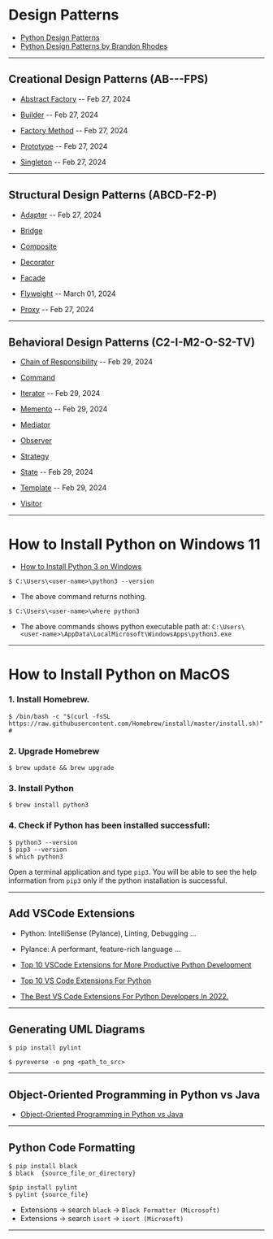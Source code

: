 # Design Patterns

* [Python Design Patterns](https://refactoring.guru/design-patterns/python)
* [Python Design Patterns by Brandon Rhodes](https://python-patterns.guide/)

***

## Creational Design Patterns (AB---FPS)

* [Abstract Factory](https://github.com/muarshad01/Python-Design-Patterns/blob/main/Creational_Design_Patterns/Abstract_Factory) -- Feb 27, 2024
  
* [Builder](https://github.com/muarshad01/Python-Design-Patterns/tree/main/Creational_Design_Patterns/Builder) -- Feb 27, 2024
  
* [Factory Method](https://github.com/muarshad01/Python-Design-Patterns/blob/main/Creational_Design_Patterns/Factory) -- Feb 27, 2024
  
* [Prototype](https://github.com/muarshad01/Python-Design-Patterns/tree/main/Creational_Design_Patterns/Prototype) -- Feb 27, 2024
  
* [Singleton](https://github.com/muarshad01/Python-Design-Patterns/tree/main/Creational_Design_Patterns/Singleton) -- Feb 27, 2024

***

## Structural Design Patterns (ABCD-F2-P)

* [Adapter](https://github.com/muarshad01/Python-Design-Patterns/blob/main/Structural_Design_Patterns/Adapter) -- Feb 27, 2024

* [Bridge](https://github.com/muarshad01/Python-Design-Patterns/blob/main/Structural_Design_Patterns/Bridge)

* [Composite](https://github.com/muarshad01/Python-Design-Patterns/blob/main/Structural_Design_Patterns/Composite)

* [Decorator](https://github.com/muarshad01/Python-Design-Patterns/blob/main/Structural_Design_Patterns/Decorator)

* [Facade](https://github.com/muarshad01/Python-Design-Patterns/blob/main/Structural_Design_Patterns/Facade)

* [Flyweight](https://github.com/muarshad01/Python-Design-Patterns/blob/main/Structural_Design_Patterns/Flyweight) -- March 01, 2024

* [Proxy](https://github.com/muarshad01/Python-Design-Patterns/tree/main/Structural_Design_Patterns/Proxy) -- Feb 27, 2024

***

## Behavioral Design Patterns (C2-I-M2-O-S2-TV)

* [Chain of Responsibility](https://github.com/muarshad01/Python-Design-Patterns/tree/main/Behavioral_Design_Patterns/ChainOfResponsibility) -- Feb 29, 2024

* [Command](https://github.com/muarshad01/Python-Design-Patterns/blob/main/Behavioral_Design_Patterns/command)

* [Iterator](https://github.com/muarshad01/Python-Design-Patterns/tree/main/Behavioral_Design_Patterns/Iterator) -- Feb 29, 2024

* [Memento](https://github.com/muarshad01/Python-Design-Patterns/blob/main/Behavioral_Design_Patterns/Memento) -- Feb 29, 2024

* [Mediator](https://github.com/muarshad01/Python-Design-Patterns/blob/main/Behavioral_Design_Patterns/Mediator)

* [Observer](https://github.com/muarshad01/Python-Design-Patterns/blob/main/Behavioral_Design_Patterns/Observer)

* [Strategy](https://github.com/muarshad01/Python-Design-Patterns/blob/main/Behavioral_Design_Patterns/Strategy)

* [State](https://github.com/muarshad01/Python-Design-Patterns/blob/main/Behavioral_Design_Patterns/State) -- Feb 29, 2024

* [Template](https://github.com/muarshad01/Python-Design-Patterns/blob/main/Behavioral_Design_Patterns/Template) -- Feb 29, 2024

* [Visitor](https://github.com/muarshad01/Python-Design-Patterns/blob/main/Behavioral_Design_Patterns/Visitor)

***
# How to Install Python on Windows 11

* [How to Install Python 3 on Windows](https://www.youtube.com/watch?v=0DQsjE8vMpc)

```
$ C:\Users\<user-name>\python3 --version
```
* The above command returns nothing.

```
$ C:\Users\<user-name>\where python3
```

* The above commands shows python executable path at: `C:\Users\<user-name>\AppData\LocalMicrosoft\WindowsApps\python3.exe`


***

# How to Install Python on MacOS

### 1. Install Homebrew.

```
$ /bin/bash -c "$(curl -fsSL https://raw.githubusercontent.com/Homebrew/install/master/install.sh)" # 
```

### 2. Upgrade Homebrew

```
$ brew update && brew upgrade
```

### 3. Install Python

```
$ brew install python3
```

### 4. Check if Python has been installed successfull:

```
$ python3 --version
$ pip3 --version
$ which python3
```

Open a terminal application and type `pip3`. You will be able to see the help information from `pip3` only if the python installation is successful.

***

## Add VSCode Extensions

* Python: IntelliSense (Pylance), Linting, Debugging   ...
* Pylance: A performant, feature-rich language ...


* [Top 10 VSCode Extensions for More Productive Python Development](https://bas.codes/posts/best-vscode-extensions-python)
* [Top 10 VS Code Extensions For Python](https://www.geeksforgeeks.org/top-10-vs-code-extensions-for-python/)
* [The Best VS Code Extensions For Python Developers In 2022.](https://dev.to/wiseai/vs-code-extensions-for-python-developers-3n9b)

***

## Generating UML Diagrams

```
$ pip install pylint

$ pyreverse -o png <path_to_src>
```

***

## Object-Oriented Programming in Python vs Java

* [Object-Oriented Programming in Python vs Java](https://realpython.com/oop-in-python-vs-java/)

***

## Python Code Formatting

```
$ pip install black
$ black  {source_file_or_directory}

$pip install pylint
$ pylint {source_file}
```

* Extensions -> search `black` -> `Black Formatter (Microsoft)`
* Extensions -> search `isort` -> `isort (Microsoft)`

***
